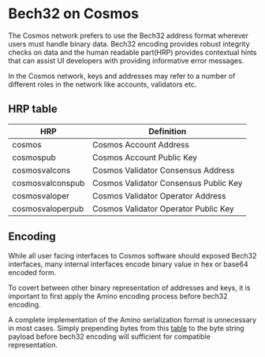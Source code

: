 # Bech32 on Cosmos

The Cosmos network prefers to use the Bech32 address format wherever users must handle binary data. Bech32 encoding provides robust integrity checks on data and the human readable part(HRP) provides contextual hints that can assist UI developers with providing informative error messages.

In the Cosmos network, keys and addresses may refer to a number of different roles in the network like accounts, validators etc.

## HRP table

| HRP               | Definition                            |
|-------------------|---------------------------------------|
| cosmos            | Cosmos Account Address                |
| cosmospub         | Cosmos Account Public Key             |
| cosmosvalcons     | Cosmos Validator Consensus Address    |
| cosmosvalconspub  | Cosmos Validator Consensus Public Key |
| cosmosvaloper     | Cosmos Validator Operator Address     |
| cosmosvaloperpub  | Cosmos Validator Operator Public Key  |

## Encoding

While all user facing interfaces to Cosmos software should exposed Bech32 interfaces, many internal interfaces encode binary value in hex or base64 encoded form.

To covert between other binary representation of addresses and keys, it is important to first apply the Amino encoding process before bech32 encoding.

A complete implementation of the Amino serialization format is unnecessary in most cases. Simply prepending bytes from this [table](https://github.com/tendermint/classic/blob/master/docs/spec/blockchain/encoding.md#public-key-cryptography) to the byte string payload before bech32 encoding will sufficient for compatible representation.

